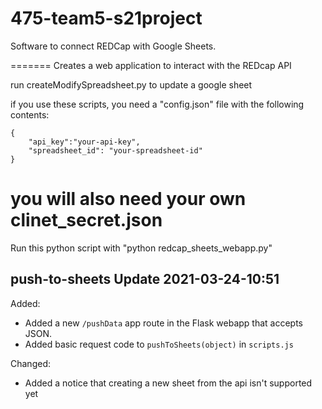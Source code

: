 # 475-team5-s21project

Software to connect REDCap with Google Sheets.

=======
Creates a web application to interact with the REDcap API


run createModifySpreadsheet.py to update a google sheet



if you use these scripts, you need a "config.json" file with the following contents:

```
{
	"api_key":"your-api-key",
	"spreadsheet_id": "your-spreadsheet-id"
}
```

you will also need your own clinet_secret.json
=======
Run this python script with "python redcap_sheets_webapp.py"


## push-to-sheets Update 2021-03-24-10:51
Added:
* Added a new `/pushData` app route in the Flask webapp that accepts JSON.
* Added basic request code to `pushToSheets(object)` in `scripts.js`

Changed:
* Added a notice that creating a new sheet from the api isn't supported yet